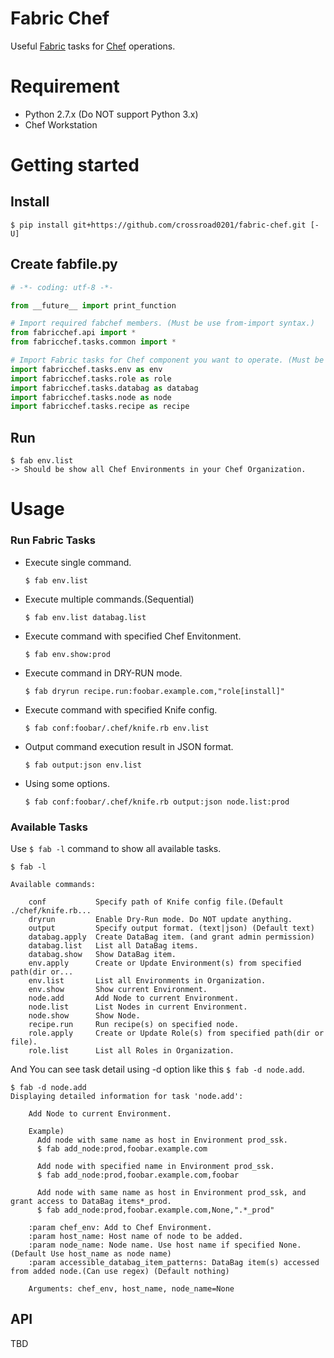 Fabric Chef
====

Useful [Fabric](http://www.fabfile.org/installing-1.x.html) tasks for
[Chef](https://www.chef.io/) operations.

# Requirement

* Python 2.7.x (Do NOT support Python 3.x)
* Chef Workstation 

# Getting started

## Install

```
$ pip install git+https://github.com/crossroad0201/fabric-chef.git [-U]
```

## Create fabfile.py

```python
# -*- coding: utf-8 -*-

from __future__ import print_function

# Import required fabchef members. (Must be use from-import syntax.)
from fabricchef.api import *
from fabricchef.tasks.common import *

# Import Fabric tasks for Chef component you want to operate. (Must be use import syntax.
import fabricchef.tasks.env as env
import fabricchef.tasks.role as role
import fabricchef.tasks.databag as databag
import fabricchef.tasks.node as node
import fabricchef.tasks.recipe as recipe
```

## Run

```
$ fab env.list
-> Should be show all Chef Environments in your Chef Organization.
```

# Usage

### Run Fabric Tasks 

* Execute single command. 
  ```
  $ fab env.list
  ```

* Execute multiple commands.(Sequential)
  ```
  $ fab env.list databag.list
  ```

* Execute command with specified Chef Envitonment.
  ```
  $ fab env.show:prod
  ```

* Execute command in DRY-RUN mode.
  ```
  $ fab dryrun recipe.run:foobar.example.com,"role[install]"
  ```

* Execute command with specified Knife config.
  ```
  $ fab conf:foobar/.chef/knife.rb env.list
  ```

* Output command execution result in JSON format.
  ```
  $ fab output:json env.list
  ```

* Using some options.
  ```
  $ fab conf:foobar/.chef/knife.rb output:json node.list:prod
  ```

### Available Tasks

Use `$ fab -l` command to show all available tasks.

```
$ fab -l

Available commands:

    conf           Specify path of Knife config file.(Default ./chef/knife.rb...
    dryrun         Enable Dry-Run mode. Do NOT update anything.
    output         Specify output format. (text|json) (Default text)
    databag.apply  Create DataBag item. (and grant admin permission)
    databag.list   List all DataBag items.
    databag.show   Show DataBag item.
    env.apply      Create or Update Environment(s) from specified path(dir or...
    env.list       List all Environments in Organization.
    env.show       Show current Environment.
    node.add       Add Node to current Environment.
    node.list      List Nodes in current Environment.
    node.show      Show Node.
    recipe.run     Run recipe(s) on specified node.
    role.apply     Create or Update Role(s) from specified path(dir or file).
    role.list      List all Roles in Organization.
```

And You can see task detail using -d option like this `$ fab -d node.add`.

```
$ fab -d node.add
Displaying detailed information for task 'node.add':

    Add Node to current Environment.

    Example)
      Add node with same name as host in Environment prod_ssk.
      $ fab add_node:prod,foobar.example.com

      Add node with specified name in Environment prod_ssk.
      $ fab add_node:prod,foobar.example.com,foobar

      Add node with same name as host in Environment prod_ssk, and  grant access to DataBag items*_prod.
      $ fab add_node:prod,foobar.example.com,None,".*_prod"

    :param chef_env: Add to Chef Environment.
    :param host_name: Host name of node to be added.
    :param node_name: Node name. Use host name if specified None.  (Default Use host_name as node name)
    :param accessible_databag_item_patterns: DataBag item(s) accessed from added node.(Can use regex) (Default nothing)

    Arguments: chef_env, host_name, node_name=None
```
  
## API

TBD

  